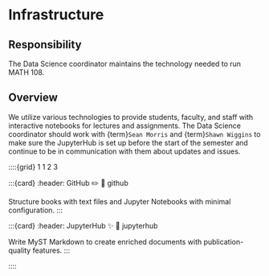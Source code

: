 # Infrastructure

## Responsibility
The Data Science coordinator maintains the technology needed to run MATH 108.

## Overview
We utilize various technologies to provide students, faculty, and staff with interactive notebooks for lectures and assignments. The Data Science coordinator should work with {term}`Sean Morris` and {term}`Shawn Wiggins` to make sure the JupyterHub is set up before the start of the semester and continue to be in communication with them about updates and issues.

::::{grid} 1 1 2 3

:::{card}
:header: GitHub ✏️
:link: github

Structure books with text files and Jupyter Notebooks with minimal configuration.
:::

:::{card}
:header: JupyterHub ✨
:link: jupyterhub

Write MyST Markdown to create enriched documents with publication-quality features.
:::


::::